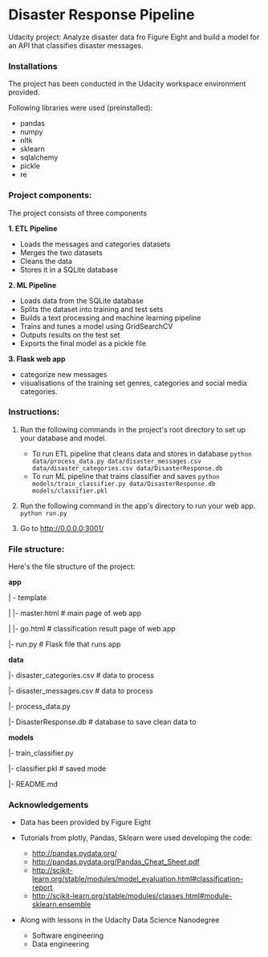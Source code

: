 # Disaster Response Pipeline
Udacity project: Analyze disaster data fro Figure Eight and build a model for an API that classifies disaster messages.

### Installations
The project has been conducted in the Udacity workspace environment provided. 

Following libraries were used (preinstalled):
- pandas
- numpy
- nltk
- sklearn
- sqlalchemy
- pickle
- re


### Project components: 
The project consists of three components

**1. ETL Pipeline**
- Loads the messages and categories datasets
- Merges the two datasets
- Cleans the data 
- Stores it in a SQLite database

**2. ML Pipeline**
- Loads data from the SQLite database
- Splits the dataset into training and test sets
- Builds a text processing and machine learning pipeline
- Trains and tunes a model using GridSearchCV
- Outputs results on the test set
- Exports the final model as a pickle file

**3. Flask web app**
- categorize new messages
- visualisations of the training set genres, categories and social media categories. 


### Instructions:
1. Run the following commands in the project's root directory to set up your database and model.

    - To run ETL pipeline that cleans data and stores in database
        `python data/process_data.py data/disaster_messages.csv data/disaster_categories.csv data/DisasterResponse.db`
    - To run ML pipeline that trains classifier and saves
        `python models/train_classifier.py data/DisasterResponse.db models/classifier.pkl`

2. Run the following command in the app's directory to run your web app.
    `python run.py`

3. Go to http://0.0.0.0:3001/


### File structure:
 Here's the file structure of the project:

**app** 

| - template
 
| |- master.html # main page of web app 

| |- go.html # classification result page of web app

|- run.py # Flask file that runs app 

**data**

|- disaster_categories.csv # data to process 

|- disaster_messages.csv # data to process 

|- process_data.py
 
|- DisasterResponse.db # database to save clean data to 

**models** 

|- train_classifier.py 

|- classifier.pkl # saved mode


|- README.md


### Acknowledgements
- Data has been provided by Figure Eight

- Tutorials from plotly, Pandas, Sklearn were used developing the code:

    - http://pandas.pydata.org/
    - http://pandas.pydata.org/Pandas_Cheat_Sheet.pdf
    - http://scikit-learn.org/stable/modules/model_evaluation.html#classification-report
    - http://scikit-learn.org/stable/modules/classes.html#module-sklearn.ensemble

- Along with lessons in the Udacity Data Science Nanodegree
    - Software engineering
    - Data engineering



